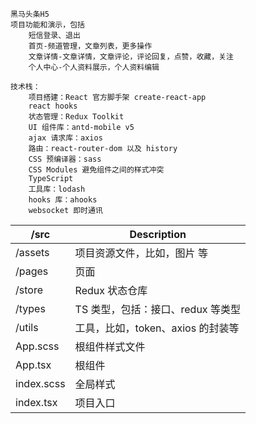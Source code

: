     黑马头条H5
    项目功能和演示，包括
        短信登录、退出
        首页-频道管理，文章列表，更多操作
        文章详情-文章详情，文章评论，评论回复，点赞，收藏，关注
        个人中心-个人资料展示，个人资料编辑

    技术栈：
        项目搭建：React 官方脚手架 create-react-app
        react hooks
        状态管理：Redux Toolkit
        UI 组件库：antd-mobile v5
        ajax 请求库：axios
        路由：react-router-dom 以及 history
        CSS 预编译器：sass
        CSS Modules 避免组件之间的样式冲突
        TypeScript
        工具库：lodash
        hooks 库：ahooks
        websocket 即时通讯

| /src    | Description                       |
| ------- | --------------------------------- |
| /assets | 项目资源文件，比如，图片 等       |
| /pages  | 页面                              |
| /store  | Redux 状态仓库                    |
| /types  | TS 类型，包括：接口、redux 等类型 |
| /utils  | 工具，比如，token、axios 的封装等 |
| App.scss | 根组件样式文件 |
| App.tsx | 根组件 |
| index.scss | 全局样式 |
| index.tsx | 项目入口 |
